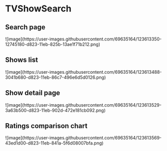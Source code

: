# TVShowSearch

<h2>Search page</h2>
![image](https://user-images.githubusercontent.com/69635164/123613350-12745180-d823-11eb-825b-13ae1f71b212.png)

<h2>Shows list</h2>
![image](https://user-images.githubusercontent.com/69635164/123613488-3041b680-d823-11eb-86c7-496e6d5d0126.png)

<h2>Show detail page</h2>
![image](https://user-images.githubusercontent.com/69635164/123613529-3a63b500-d823-11eb-902d-472e181cb092.png)

<h2>Ratings comparison chart</h2>
![image](https://user-images.githubusercontent.com/69635164/123613569-43ed1d00-d823-11eb-841a-5f6d08007bfa.png)
